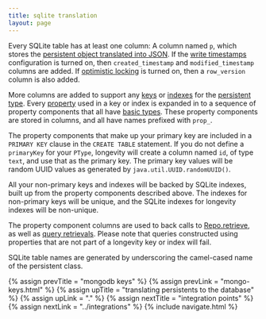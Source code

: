 ```yaml
---
title: sqlite translation
layout: page
---
```


Every SQLite table has at least one column: A column named `p`, which
stores the [persistent object translated into JSON](json.html). If the
[write timestamps](../context/write-timestamps.html) configuration is
turned on, then `created_timestamp` and `modified_timestamp` columns
are added. If [optimistic locking](../context/opt-lock.html) is turned
on, then a `row_version` column is also added.

More columns are added to support any [keys](../ptype/keys.html) or
[indexes](../ptype/indexes.html) for the [persistent type](../ptype).
Every [property](../ptype/properties.html) used in a key or index is
expanded in to a sequence of property components that all have [basic
types](../model/basics.html). These property components are stored in
columns, and all have names prefixed with `prop_`.

The property components that make up your primary key are included in
a `PRIMARY KEY` clause in the `CREATE TABLE` statement. If you do not
define a `primaryKey` for your `PType`, longevity will create a column
named `id`, of type `text`, and use that as the primary key. The
primary key values will be random UUID values as generated by
`java.util.UUID.randomUUID()`.

All your non-primary keys and indexes will be backed by SQLite
indexes, built up from the property components described above. The
indexes for non-primary keys will be unique, and the SQLite indexes
for longevity indexes will be non-unique.

The property component columns are used to back calls to
[Repo.retrieve](../repo/retrieve.html), as well as [query
retrievals](../query/retrieve-by.html). Please note that queries
constructed using properties that are not part of a longevity key or
index will fail.

SQLite table names are generated by underscoring the camel-cased name of the persistent class.

{% assign prevTitle = "mongodb keys" %}
{% assign prevLink  = "mongo-keys.html" %}
{% assign upTitle   = "translating persistents to the database" %}
{% assign upLink    = "." %}
{% assign nextTitle = "integration points" %}
{% assign nextLink  = "../integrations" %}
{% include navigate.html %}
